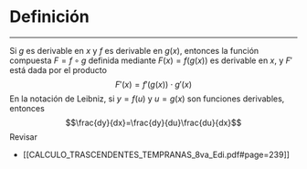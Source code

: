 # Definición
---
Si $g$ es derivable en $x$ y $f$ es derivable en $g(x)$, entonces la función compuesta $F = f\circ g$  definida mediante $F(x) = f(g(x))$ es derivable en $x$, y $F'$ está dada por el producto
$$F'(x)=f'(g(x))\cdot g'(x)$$
En la notación de Leibniz, si $y=f(u)$ y $u = g(x)$ son funciones derivables, entonces
$$\frac{dy}{dx}=\frac{dy}{du}\frac{du}{dx}$$
Revisar
- [[CALCULO_TRASCENDENTES_TEMPRANAS_8va_Edi.pdf#page=239]]

